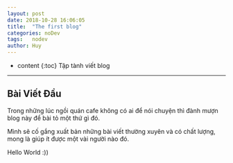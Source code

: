 ```yaml
---
layout: post
date: 2018-10-28 16:06:05
title:  "The first blog"
categories: noDev
tags:   nodev
author: Huy
---
```


* content
{:toc}
 Tập tành viết blog

---

## Bài Viết Đầu 

Trong những lúc ngồi quán cafe không có ai để nói chuyện thì đành mượn blog này để bài tỏ một thứ gì đó.

Mình sẽ cố gắng xuất bản những bài viết thường xuyên và có chất lượng, mong là giúp ít được một vài người nào đó.

Hello World :))
